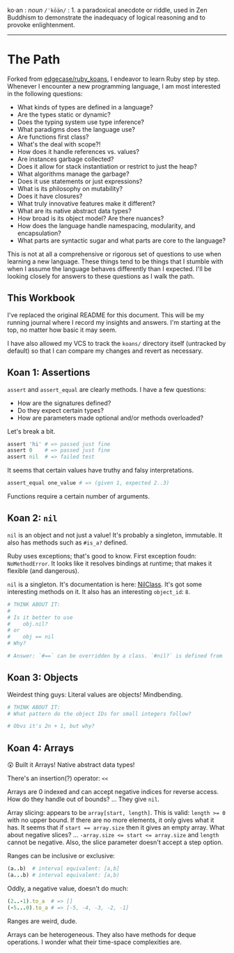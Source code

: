 ko·an
: *noun* `/ˈkōän/`
: 1. a paradoxical anecdote or riddle, used in Zen Buddhism to demonstrate the inadequacy of logical reasoning and to provoke enlightenment.

---

# The Path

Forked from [edgecase/ruby_koans](https://github.com/edgecase/ruby_koans), I endeavor to learn Ruby step by step. Whenever I encounter a new programming language, I am most interested in the following questions:

- What kinds of types are defined in a language?
- Are the types static or dynamic?
- Does the typing system use type inference?
- What paradigms does the language use?
- Are functions first class?
- What's the deal with scope?!
- How does it handle references vs. values?
- Are instances garbage collected?
- Does it allow for stack instantiation or restrict to just the heap?
- What algorithms manage the garbage?
- Does it use statements or just expressions?
- What is its philosophy on mutability?
- Does it have closures?
- What truly innovative features make it different?
- What are its native abstract data types?
- How broad is its object model? Are there nuances?
- How does the language handle namespacing, modularity, and encapsulation?
- What parts are syntactic sugar and what parts are core to the language?

This is not at all a comprehensive or rigorous set of questions to use when learning a new language. These things tend to be things that I stumble with when I assume the language behaves differently than I expected. I'll be looking closely for answers to these questions as I walk the path.

## This Workbook

I've replaced the original README for this document. This will be my running journal where I record my insights and answers. I'm starting at the top, no matter how basic it may seem.

I have also allowed my VCS to track the `koans/` directory itself (untracked by default) so that I can compare my changes and revert as necessary.

## Koan 1: Assertions

`assert` and `assert_equal` are clearly methods. I have a few questions:

- How are the signatures defined?
- Do they expect certain types?
- How are parameters made optional and/or methods overloaded?

Let's break a bit.

```ruby
assert 'hi' # => passed just fine
assert 0    # => passed just fine
assert nil  # => failed test
```

It seems that certain values have truthy and falsy interpretations.

```ruby
assert_equal one_value # => (given 1, expected 2..3)
```

Functions require a certain number of arguments.

## Koan 2: `nil`

`nil` is an object and not just a value! It's probably a singleton, immutable. It also has methods such as `#is_a?` defined.

Ruby uses exceptions; that's good to know. First exception foudn: `NoMethodError`. It looks like it resolves bindings at runtime; that makes it flexible (and dangerous).

`nil` is a singleton. It's documentation is here: [NilClass](http://ruby-doc.org/core-2.6.3/NilClass.html). It's got some interesting methods on it. It also has an interesting `object_id`: `8`.

```ruby
# THINK ABOUT IT:
#
# Is it better to use
#    obj.nil?
# or
#    obj == nil
# Why?

# Answer: `#==` can be overridden by a class. `#nil?` is defined from `Object` on down. Calling it will not cause a... whatever this language calls a null pointer exception. It appears that everything is an object.
```

## Koan 3: Objects

Weirdest thing guys: Literal values are objects! Mindbending.

```ruby
# THINK ABOUT IT:
# What pattern do the object IDs for small integers follow?

# Obvs it's 2n + 1, but why?
```

## Koan 4: Arrays

:astonished: Built it Arrays! Native abstract data types!

There's an insertion(?) operator: `<<`

Arrays are 0 indexed and can accept negative indices for reverse access. How do they handle out of bounds? ... They give `nil`.

Array slicing: appears to be `array[start, length]`. This is valid: `length >= 0` with no upper bound. If there are no more elements, it only gives what it has. It seems that if `start == array.size` then it gives an empty array. What about negative slices? ... `-array.size <= start <= array.size` and `length` cannot be negative. Also, the slice parameter doesn't accept a step option.

Ranges can be inclusive or exclusive:

```ruby
(a..b)  # interval equivalent: [a,b]
(a...b) # interval equivalent: [a,b)
```

Oddly, a negative value, doesn't do much:

```ruby
(2..-1).to_a  # => []
(-5...0).to_a # => [-5, -4, -3, -2, -1]
```

Ranges are weird, dude.

Arrays can be heterogeneous. They also have methods for deque operations. I wonder what their time-space complexities are.
